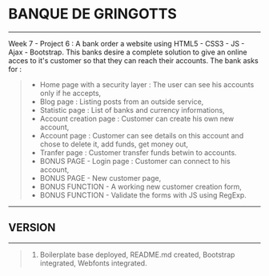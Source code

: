 # BANQUE DE GRINGOTTS
-----
Week 7 - Project 6 : A bank order a website using HTML5 - CSS3 - JS - Ajax - Bootstrap. This banks desire a complete solution to give an online acces to it's customer so that they can reach their accounts. The bank asks for :
> - Home page with a security layer : The user can see his accounts only if he accepts,
> - Blog page : Listing posts from an outside service,
> - Statistic page : List of banks and currency informations,
> - Account creation page : Customer can create his own new account,
> - Account page : Customer can see details on this account and chose to delete it, add funds, get money out,
> - Tranfer page : Customer transfer funds betwin to accounts.
> - BONUS PAGE - Login page : Customer can connect to his account,
> - BONUS PAGE - New customer page,
> - BONUS FUNCTION - A working new customer creation form,
> - BONUS FUNCTION - Validate the forms with JS using RegExp.
-----

## VERSION
-----
> 1. Boilerplate base deployed, README.md created, Bootstrap integrated, Webfonts integrated.
